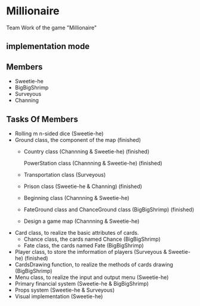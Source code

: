 # Millionaire

Team Work of the game "Millionaire"

## implementation mode

## Members

* Sweetie-he
* BigBigShrimp
* Surveyous
* Channing

## Tasks Of Members

* Rolling m n-sided dice (Sweetie-he)
* Ground class, the component of the map (finished)
  * Country class (Channning & Sweetie-he)  (finished)
  
    PowerStation class (Channning & Sweetie-he)  (finished)
  
  * Transportation class (Surveyous) 
  
  * Prison class (Sweetie-he & Channing)  (finished)
  
  * Beginning class (Channning & Sweetie-he)
  
  * FateGround class and ChanceGround class (BigBigShrimp)  (finished)
  
  * Design a game map (Channning & Sweetie-he)
* Card class, to realize the basic attributes of cards.
  * Chance class,  the cards named Chance (BigBigShrimp)
  * Fate class, the cards named Fate (BigBigShrimp)
* Player class, to store the imformation of players (Surveyous & Sweetie-he) (finished)
* CardsDrawing function, to realize the methods of cards drawing  (BigBigShrimp)
* Menu class, to realize the input and output menu (Sweetie-he)
* Primary financial system (Sweetie-he & BigBigShrimp)
* Props system (Sweetie-he & Surveyous)
* Visual implementation (Sweetie-he)
